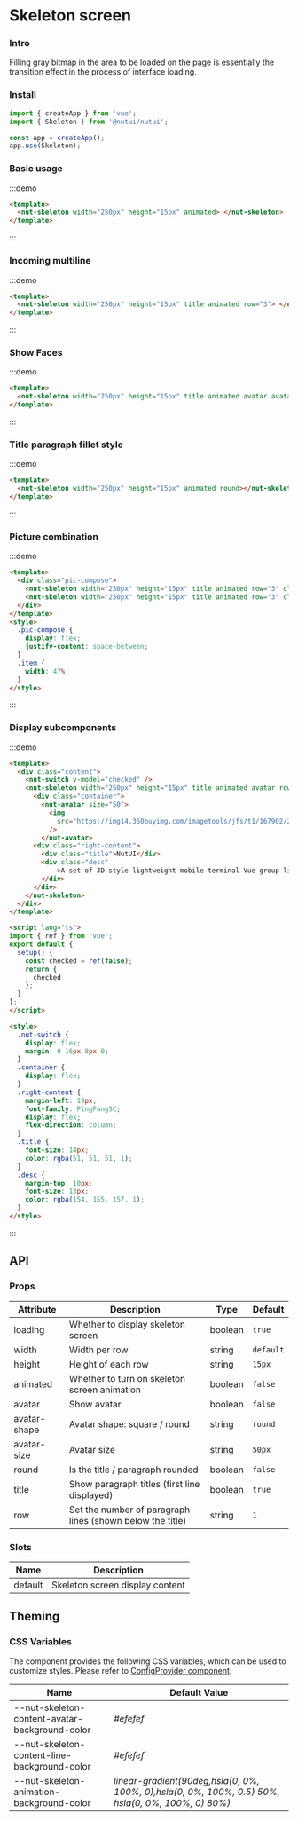 # Skeleton screen

### Intro

Filling gray bitmap in the area to be loaded on the page is essentially the transition effect in the process of interface loading.

### Install

```javascript
import { createApp } from 'vue';
import { Skeleton } from '@nutui/nutui';

const app = createApp();
app.use(Skeleton);
```

### Basic usage

:::demo

```html
<template>
  <nut-skeleton width="250px" height="15px" animated> </nut-skeleton>
</template>
```

:::

### Incoming multiline

:::demo

```html
<template>
  <nut-skeleton width="250px" height="15px" title animated row="3"> </nut-skeleton>
</template>
```

:::

### Show Faces

:::demo

```html
<template>
  <nut-skeleton width="250px" height="15px" title animated avatar avatarSize="60px" row="3"> </nut-skeleton>
</template>
```

:::

### Title paragraph fillet style

:::demo

```html
<template>
  <nut-skeleton width="250px" height="15px" animated round></nut-skeleton>
</template>
```

:::

### Picture combination

:::demo

```html
<template>
  <div class="pic-compose">
    <nut-skeleton width="250px" height="15px" title animated row="3" class="item"> </nut-skeleton>
    <nut-skeleton width="250px" height="15px" title animated row="3" class="item"> </nut-skeleton>
  </div>
</template>
<style>
  .pic-compose {
    display: flex;
    justify-content: space-between;
  }
  .item {
    width: 47%;
  }
</style>
```

:::

### Display subcomponents

:::demo

```html
<template>
  <div class="content">
    <nut-switch v-model="checked" />
    <nut-skeleton width="250px" height="15px" title animated avatar row="3" :loading="!checked">
      <div class="container">
        <nut-avatar size="50">
          <img
            src="https://img14.360buyimg.com/imagetools/jfs/t1/167902/2/8762/791358/603742d7E9b4275e3/e09d8f9a8bf4c0ef.png"
          />
        </nut-avatar>
      <div class="right-content">
        <div class="title">NutUI</div>
        <div class="desc"
            >A set of JD style lightweight mobile terminal Vue group library provides rich basic components and business components to help developers quickly build mobile applications.
        </div>
      </div>
    </nut-skeleton>
  </div>
</template>

<script lang="ts">
import { ref } from 'vue';
export default {
  setup() {
    const checked = ref(false);
    return {
      checked
    };
  }
};
</script>

<style>
  .nut-switch {
    display: flex;
    margin: 0 16px 8px 0;
  }
  .container {
    display: flex;
  }
  .right-content {
    margin-left: 19px;
    font-family: PingFangSC;
    display: flex;
    flex-direction: column;
  }
  .title {
    font-size: 14px;
    color: rgba(51, 51, 51, 1);
  }
  .desc {
    margin-top: 10px;
    font-size: 13px;
    color: rgba(154, 155, 157, 1);
  }
</style>

```

:::

## API

### Props

| Attribute | Description | Type | Default |
|  ---  |  ---  |  ---  |  ---  |
| loading | Whether to display skeleton screen | boolean | `true` |
| width | Width per row | string | `default` |
| height | Height of each row | string | `15px` |
| animated | Whether to turn on skeleton screen animation | boolean | `false` |
| avatar | Show avatar | boolean | `false` |
| avatar-shape | Avatar shape: square / round | string | `round` |
| avatar-size | Avatar size | string | `50px` |
| round | Is the title / paragraph rounded | boolean | `false` |
| title | Show paragraph titles (first line displayed) | boolean | `true` |
| row | Set the number of paragraph lines (shown below the title) | string | `1` |

### Slots

| Name | Description |
|  ---  |  ---  |
| default | Skeleton screen display content |

## Theming

### CSS Variables

The component provides the following CSS variables, which can be used to customize styles. Please refer to [ConfigProvider component](#/en-US/component/configprovider).

| Name | Default Value |
|  ---  |  ---  |
| --nut-skeleton-content-avatar-background-color | _#efefef_ |
| --nut-skeleton-content-line-background-color | _#efefef_ |
| --nut-skeleton-animation-background-color | _linear-gradient(90deg,hsla(0, 0%, 100%, 0),hsla(0, 0%, 100%, 0.5) 50%, hsla(0, 0%, 100%, 0) 80%)_ |
